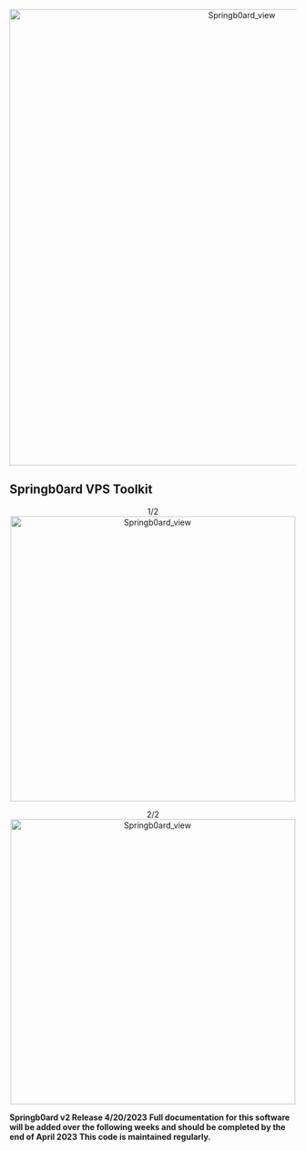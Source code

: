 <p align="center">
  <a href="https://github.com/LanceTreyark/Springb0ard">
  <img width="800" alt="Springb0ard_view" src="https://media.treyark.com/wp-content/uploads/2023/04/Slide1.jpg">
  </a>
</p>

## Springb0ard VPS Toolkit
<p align="center">1/2
  <a href="https://www.youtube.com/watch?v=_u6wALtU9zs">
  <img width="500" alt="Springb0ard_view" src="https://media.treyark.com/wp-content/uploads/2023/04/4.27.23_AA.png">
  </a>
</p>

<p align="center">2/2
  <a href="https://www.youtube.com/watch?v=Kz5WJSpwF08">
  <img width="500" alt="Springb0ard_view" src="https://media.treyark.com/wp-content/uploads/2023/04/4.27.23_BB-1.png">
  </a>
</p>

**Springb0ard v2 Release 4/20/2023**
**Full documentation for this software will be added over the following weeks and should be completed by the end of April 2023**
**This code is maintained regularly.**